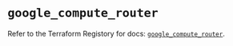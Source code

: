 # `google_compute_router`

Refer to the Terraform Registory for docs: [`google_compute_router`](https://registry.terraform.io/providers/hashicorp/google/4.78.0/docs/resources/compute_router).
